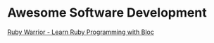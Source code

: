 # Awesome Software Development

[Ruby Warrior - Learn Ruby Programming with Bloc](https://www.bloc.io/ruby-warrior#/)
